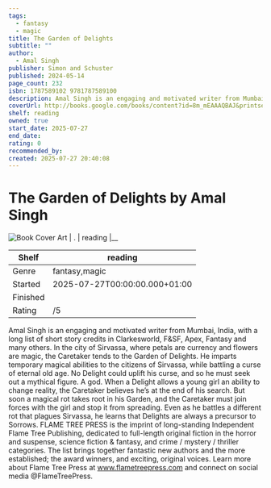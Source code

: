 ```yaml
---
tags:
  - fantasy
  - magic
title: The Garden of Delights
subtitle: ""
author:
  - Amal Singh
publisher: Simon and Schuster
published: 2024-05-14
page_count: 232
isbn: 1787589102 9781787589100
description: Amal Singh is an engaging and motivated writer from Mumbai, India, with a long list of short story credits in Clarkesworld, F&SF, Apex, Fantasy and many others. In the city of Sirvassa, where petals are currency and flowers are magic, the Caretaker tends to the Garden of Delights. He imparts temporary magical abilities to the citizens of Sirvassa, while battling a curse of eternal old age. No Delight could uplift his curse, and so he must seek out a mythical figure. A god. When a Delight allows a young girl an ability to change reality, the Caretaker believes he’s at the end of his search. But soon a magical rot takes root in his Garden, and the Caretaker must join forces with the girl and stop it from spreading. Even as he battles a different rot that plagues Sirvassa, he learns that Delights are always a precursor to Sorrows. FLAME TREE PRESS is the imprint of long-standing Independent Flame Tree Publishing, dedicated to full-length original fiction in the horror and suspense, science fiction & fantasy, and crime / mystery / thriller categories. The list brings together fantastic new authors and the more established; the award winners, and exciting, original voices. Learn more about Flame Tree Press at www.flametreepress.com and connect on social media @FlameTreePress.
coverUrl: http://books.google.com/books/content?id=8m_mEAAAQBAJ&printsec=frontcover&img=1&zoom=1&source=gbs_api
shelf: reading
owned: true
start_date: 2025-07-27
end_date: 
rating: 0
recommended_by: 
created: 2025-07-27 20:40:08
---
```


# The Garden of Delights by Amal Singh

![Book Cover Art](http://books.google.com/books/content?id=8m_mEAAAQBAJ&printsec=frontcover&img=1&zoom=1&source=gbs_api)
| .   | reading |__

| Shelf | reading |
| --- | --- |
| Genre | fantasy,magic |
| Started | 2025-07-27T00:00:00.000+01:00 |
| Finished |  |
| Rating | /5 |

Amal Singh is an engaging and motivated writer from Mumbai, India, with a long list of short story credits in Clarkesworld, F&SF, Apex, Fantasy and many others. In the city of Sirvassa, where petals are currency and flowers are magic, the Caretaker tends to the Garden of Delights. He imparts temporary magical abilities to the citizens of Sirvassa, while battling a curse of eternal old age. No Delight could uplift his curse, and so he must seek out a mythical figure. A god. When a Delight allows a young girl an ability to change reality, the Caretaker believes he’s at the end of his search. But soon a magical rot takes root in his Garden, and the Caretaker must join forces with the girl and stop it from spreading. Even as he battles a different rot that plagues Sirvassa, he learns that Delights are always a precursor to Sorrows. FLAME TREE PRESS is the imprint of long-standing Independent Flame Tree Publishing, dedicated to full-length original fiction in the horror and suspense, science fiction & fantasy, and crime / mystery / thriller categories. The list brings together fantastic new authors and the more established; the award winners, and exciting, original voices. Learn more about Flame Tree Press at www.flametreepress.com and connect on social media @FlameTreePress.